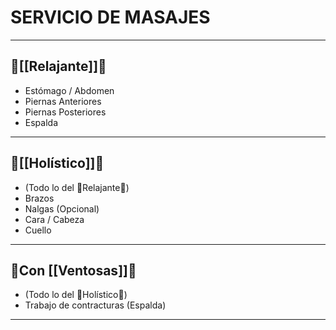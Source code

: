 # SERVICIO DE MASAJES
---
## 💆[[Relajante]]💆
- Estómago / Abdomen
- Piernas Anteriores
- Piernas Posteriores
- Espalda
---
## 🧘[[Holístico]]🧘
- (Todo lo del 💆Relajante💆)
- Brazos
- Nalgas (Opcional)
- Cara / Cabeza
- Cuello
---
## 🥢Con [[Ventosas]]🥢
- (Todo lo del 🧘Holístico🧘)
- Trabajo de contracturas (Espalda)
---

